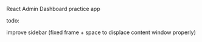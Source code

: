 React Admin Dashboard practice app

todo:

improve sidebar (fixed frame + space to displace content window properly)
